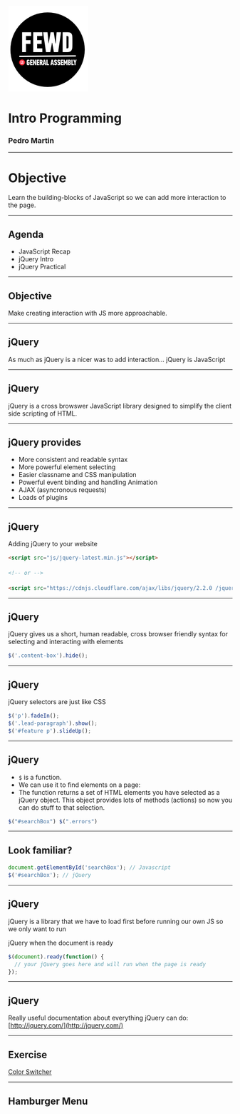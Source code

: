 ![GeneralAssemb.ly](../../img/icons/FEWD_Logo.png)

# Intro Programming

### Pedro Martin

---

# Objective

Learn the building-blocks of JavaScript so we can add more interaction to the page.

---

## Agenda

* JavaScript Recap
* jQuery Intro
* jQuery Practical

---

## Objective

Make creating interaction with JS more approachable.

---

## jQuery

As much as jQuery is a nicer was to add interaction... jQuery is JavaScript

---

## jQuery

jQuery is a cross browswer JavaScript library designed to simplify the client side scripting of HTML.

---

## jQuery provides

* More consistent and readable syntax
* More powerful element selecting
* Easier classname and CSS manipulation
* Powerful event binding and handling Animation
* AJAX (asyncronous requests)
* Loads of plugins

---

## jQuery

Adding jQuery to your website

```html
<script src="js/jquery-latest.min.js"></script>

<!-- or -->

<script src="https://cdnjs.cloudflare.com/ajax/libs/jquery/2.2.0 /jquery.js"></script>
```

---

## jQuery

jQuery gives us a short, human readable, cross browser friendly syntax for selecting and interacting with elements

```js
$('.content-box').hide();
```

---

## jQuery

jQuery selectors are just like CSS

```js
$('p').fadeIn();
$('.lead-paragraph').show();
$('#feature p').slideUp();
```

---

## jQuery

* `$` is a function.
* We can use it to find elements on a page:
* The function returns a set of HTML elements you have selected as a jQuery object. This object provides lots of methods (actions) so now you can do stuff to that selection.

```js
$("#searchBox") $(".errors")
```

---

## Look familiar?

```js
document.getElementById('searchBox'); // Javascript
$('#searchBox'); // jQuery
```

---

## jQuery

jQuery is a library that we have to load first before running our own JS so we only want to run

jQuery when the document is ready

```js
$(document).ready(function() {
  // your jQuery goes here and will run when the page is ready
});
```

---

## jQuery

Really useful documentation about everything jQuery can do: [http://jquery.com/](http://jquery.com/)

---

## Exercise

[Color Switcher](http://codepen.io/guyroutledge/pen/jBLGn)

---

## Hamburger Menu
